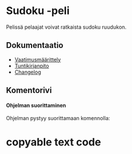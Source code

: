 # Sudoku -peli

Pelissä pelaajat voivat ratkaista sudoku ruudukon.

## Dokumentaatio

- [Vaatimusmäärittely](https://github.com/Nanotiike/ot-harjoitustyo/blob/master/dokumentaatio/vaatimusmaarittely.md)
- [Tuntikirjanpito](https://github.com/Nanotiike/ot-harjoitustyo/blob/master/dokumentaatio/tuntikirjanpito.md)
- [Changelog](https://github.com/Nanotiike/ot-harjoitustyo/blob/master/dokumentaatio/changelog.md)

## Komentorivi

#### Ohjelman suorittaminen
Ohjelman pystyy suorittamaan komennolla:
# copyable text    code
